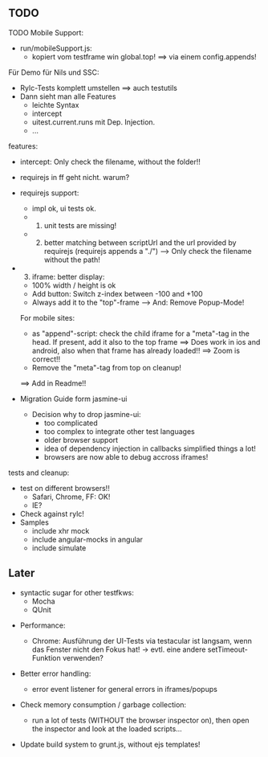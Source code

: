 TODO
----

TODO Mobile Support:
- run/mobileSupport.js:
  * kopiert <meta name="viewport"> vom testframe win global.top!
  ==> via einem config.appends!

Für Demo für Nils und SSC:
- Rylc-Tests komplett umstellen
  ==> auch testutils
- Dann sieht man alle Features
  * leichte Syntax
  * intercept
  * uitest.current.runs mit Dep. Injection.
  * ...  

features:
- intercept: Only check the filename, without the folder!!

- requirejs in ff geht nicht. warum?

- requirejs support:
  * impl ok, ui tests ok.
  * 1. unit tests are missing!
  * 2. better matching between scriptUrl and the url provided by requirejs
    (requirejs appends a "./")
    --> Only check the filename without the path!

- 3. iframe: better display:
  * 100% width / height is ok
  * Add button: Switch z-index between -100 and +100
  * Always add it to the "top"-frame
  --> And: Remove Popup-Mode!

  For mobile sites:
  * as "append"-script: check the child iframe for a "meta"-tag in the head.
    If present, add it also to the top frame
    ==> Does work in ios and android, also when that frame has already loaded!!
    ==> Zoom is correct!!
  * Remove the "meta"-tag from top on cleanup!
    
  ==> Add in Readme!!  

- Migration Guide form jasmine-ui
  + Decision why to drop jasmine-ui:
    * too complicated
    * too complex to integrate other test languages
    * older browser support
    * idea of dependency injection in callbacks simplified things a lot!
    * browsers are now able to debug accross iframes!

tests and cleanup:
- test on different browsers!!
  * Safari, Chrome, FF: OK!
  * IE?
- Check against rylc!
- Samples
  * include xhr mock
  * include angular-mocks in angular
  * include simulate

Later
---------
- syntactic sugar for other testfkws:
  * Mocha
  * QUnit

* Performance:
  - Chrome: Ausführung der UI-Tests via testacular ist langsam, wenn das
    Fenster nicht den Fokus hat!
    -> evtl. eine andere setTimeout-Funktion verwenden?

* Better error handling:
  - error event listener for general errors in iframes/popups
* Check memory consumption / garbage collection:
  - run a lot of tests (WITHOUT the browser inspector on),
    then open the inspector and look at the loaded scripts...    

- Update build system to grunt.js, without ejs templates!
